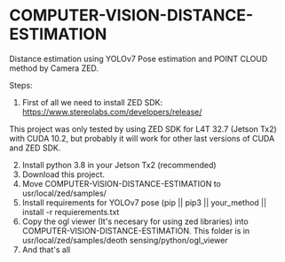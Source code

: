 # COMPUTER-VISION-DISTANCE-ESTIMATION
Distance estimation using YOLOv7 Pose estimation and POINT CLOUD method by Camera ZED.

Steps:

1. First of all we need to install ZED SDK:
https://www.stereolabs.com/developers/release/

This project was only tested by using ZED SDK for L4T 32.7 (Jetson Tx2) with CUDA 10.2, but probably it will work for other last versions of CUDA and ZED SDK.

2. Install python 3.8 in your Jetson Tx2 (recommended)
3. Download this project.
4. Move COMPUTER-VISION-DISTANCE-ESTIMATION to usr/local/zed/samples/
5. Install requirements for YOLOv7 pose (pip || pip3 || your_method || install -r requierements.txt
6. Copy the ogl viewer (It's necesary for using zed libraries) into COMPUTER-VISION-DISTANCE-ESTIMATION. This folder is in usr/local/zed/samples/deoth sensing/python/ogl_viewer
7. And that's all
